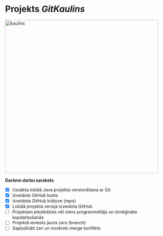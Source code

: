 # Projekts *GitKaulins*

<img width="500" height="500" alt="kaulins" src="https://github.com/user-attachments/assets/9b55af33-1722-41c8-9ac3-243fb5c5c35a" />

**Darāmo darbu saraksts**
- [x] Uzsākta lokālā Java projekta versionēšana ar Git
- [x] Izveidots GitHub konts
- [x] Izveidota GitHub krātuve (repo)
- [x] Lokālā projekta versija izveidota GitHub
- [ ] Projektam pieslēdzies vēl viens progremmētājs un izmēģināta kopdarbošanās
- [ ] Projektā ieviests jauns zars (branch)
- [ ] Sapludināti zari un novērsts merge konflikts
